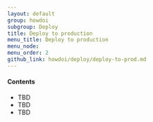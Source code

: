 ```yaml
---
layout: default
group: howdoi
subgroup: Deploy
title: Deploy to production
menu_title: Deploy to production
menu_node: 
menu_order: 2
github_link: howdoi/deploy/deploy-to-prod.md
---
```


#### Contents
*	TBD
*	TBD
*	TBD

